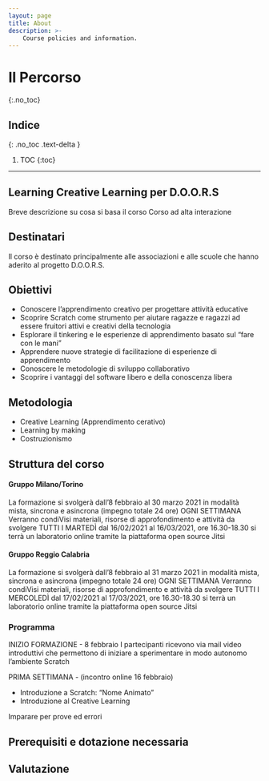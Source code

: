 ```yaml
---
layout: page
title: About
description: >-
    Course policies and information.
---
```


# Il Percorso
{:.no_toc}

## Indice
{: .no_toc .text-delta }

1. TOC
{:toc}

---

## Learning Creative Learning per D.O.O.R.S
Breve descrizione su cosa si basa il corso
Corso ad alta interazione

## Destinatari 
Il corso è destinato principalmente alle associazioni e alle scuole che hanno aderito al progetto D.O.O.R.S.

## Obiettivi
- Conoscere l’apprendimento creativo per progettare attività educative
- Scoprire Scratch come strumento per aiutare ragazze e ragazzi ad essere fruitori attivi e creativi della tecnologia
- Esplorare il tinkering e le esperienze di apprendimento basato sul “fare con le mani”
- Apprendere nuove strategie di facilitazione di esperienze di apprendimento
- Conoscere le metodologie di sviluppo collaborativo
- Scoprire i vantaggi del software libero e della conoscenza libera

## Metodologia
- Creative Learning (Apprendimento cerativo)
- Learning by making 
- Costruzionismo

## Struttura del corso

#### Gruppo Milano/Torino
La formazione si svolgerà dall’8 febbraio al 30 marzo 2021 in modalità mista, sincrona e
asincrona (impegno totale 24 ore)
OGNI SETTIMANA Verranno condiVisi materiali, risorse di approfondimento e attività da svolgere
TUTTI I MARTEDÌ dal 16/02/2021 al 16/03/2021, ore 16.30-18.30 si terrà un laboratorio online tramite la piattaforma open source Jitsi 

#### Gruppo Reggio Calabria
La formazione si svolgerà dall’8 febbraio al 31 marzo 2021 in modalità mista, sincrona e
asincrona (impegno totale 24 ore)
OGNI SETTIMANA Verranno condiVisi materiali, risorse di approfondimento e attività da svolgere
TUTTI I MERCOLEDÌ dal 17/02/2021 al 17/03/2021, ore 16.30-18.30 si terrà un laboratorio online tramite la piattaforma open source Jitsi 

### Programma

INIZIO FORMAZIONE - 8 febbraio
I partecipanti ricevono via mail video introduttivi che permettono di iniziare a sperimentare in modo autonomo l’ambiente Scratch

PRIMA SETTIMANA - (incontro online 16 febbraio)
- Introduzione a Scratch: “Nome Animato”
- Introduzione al Creative Learning

Imparare per prove ed errori


## Prerequisiti e dotazione necessaria

## Valutazione

